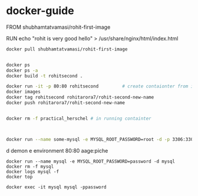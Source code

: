 # docker-guide

FROM shubhamtatvamasi/rohit-first-image

RUN echo "rohit is very good hello" > /usr/share/nginx/html/index.html

```bash
docker pull shubhamtatvamasi/rohit-first-image


docker ps
docker ps -a
docker build -t rohitsecond .

docker run -it -p 80:80 rohitsecond         # create contaionter from images --- fresh 
docker images
docker tag rohitsecond rohitarora7/rohit-second-new-name
docker push rohitarora7/rohit-second-new-name


docker rm -f practical_herschel # in running containter



docker run --name some-mysql -e MYSQL_ROOT_PASSWORD=root -d -p 3306:3306 mysql\

```

d demon 
e environment
80:80 aage:piche


```
docker run --name mysql -e MYSQL_ROOT_PASSWORD=password -d mysql
docker rm -f mysql
docker logs mysql -f
docker top

docker exec -it mysql mysql -ppassword
```
